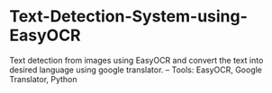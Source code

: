 # Text-Detection-System-using-EasyOCR
Text detection from images using EasyOCR and convert the text into desired language using google translator.
– Tools: EasyOCR, Google Translator, Python 
